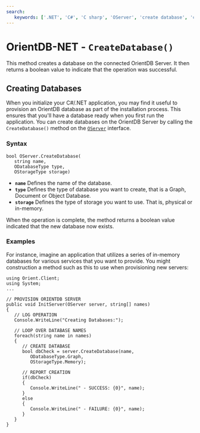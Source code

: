 ```yaml
---
search:
   keywords: ['.NET', 'C#', 'C sharp', 'OServer', 'create database', 'create']
---
```


# OrientDB-NET - `CreateDatabase()`

This method creates a database on the connected OrientDB Server.  It then returns a boolean value to indicate that the operation was successful.

## Creating Databases

When you initialize your C#/.NET application, you may find it useful to provision an OrientDB database as part of the installation process.  This ensures that you'll have a database ready when you first run the application.  You can create databases on the OrientDB Server by calling the `CreateDatabase()` method on the [`OServer`](NET-Server.md) interface.


### Syntax

```
bool OServer.CreateDatabase(
   string name,
   ODatabaseType type,
   OStorageType storage)
```

- **`name`** Defines the name of the database.
- **`type`** Defines the type of database you want to create, that is a Graph, Document or Object Database.
- **`storage`** Defines the type of storage you want to use. That is, physical or in-memory.

When the operation is complete, the method returns a boolean value indicated that the new database now exists.

### Examples

For instance, imagine an application that utilizes a series of in-memory databases for various services that you want to provide.  You might construction a method such as this to use when provisioning new servers:


```c-sharp
using Orient.Client;
using System;
...

// PROVISION ORIENTDB SERVER
public void InitServer(OServer server, string[] names)
{
   // LOG OPERATION 
   Console.WriteLine("Creating Databases:");

   // LOOP OVER DATABASE NAMES
   foreach(string name in names)
   {
      // CREATE DATABASE
      bool dbCheck = server.CreateDatabase(name,
         ODatabaseType.Graph,
         OStorageType.Memory);

      // REPORT CREATION 
      if(dbCheck) 
      {
         Console.WriteLine(" - SUCCESS: {0}", name);
      }
      else
      {
         Console.WriteLine(" - FAILURE: {0}", name);
      }
   }
}
```
